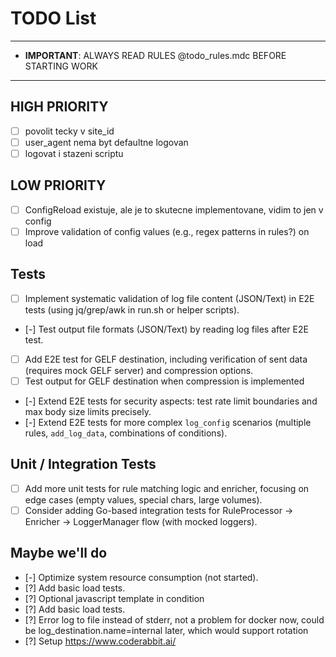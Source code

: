 # TODO List
---
- **IMPORTANT**: ALWAYS READ RULES @todo_rules.mdc BEFORE STARTING WORK
---

## HIGH PRIORITY

- [ ] povolit tecky v site_id
- [ ] user_agent nema byt defaultne logovan
- [ ] logovat i stazeni scriptu

## LOW PRIORITY

- [ ] ConfigReload existuje, ale je to skutecne implementovane, vidim to jen v config
- [ ] Improve validation of config values (e.g., regex patterns in rules?) on load

## Tests

- [ ] Implement systematic validation of log file content (JSON/Text) in E2E tests (using jq/grep/awk in run.sh or helper scripts).
- [-] Test output file formats (JSON/Text) by reading log files after E2E test.

- [ ] Add E2E test for GELF destination, including verification of sent data (requires mock GELF server) and compression options.
- [ ] Test output for GELF destination when compression is implemented

- [-] Extend E2E tests for security aspects: test rate limit boundaries and max body size limits precisely.
- [-] Extend E2E tests for more complex `log_config` scenarios (multiple rules, `add_log_data`, combinations of conditions).

## Unit / Integration Tests

- [ ] Add more unit tests for rule matching logic and enricher, focusing on edge cases (empty values, special chars, large volumes).
- [ ] Consider adding Go-based integration tests for RuleProcessor -> Enricher -> LoggerManager flow (with mocked loggers).

## Maybe we'll do

- [-] Optimize system resource consumption (not started).
- [?] Add basic load tests.
- [?] Optional javascript template in condition
- [?] Add basic load tests.
- [?] Error log to file instead of stderr, not a problem for docker now, could be log_destination.name=internal later, which would support rotation
- [?] Setup https://www.coderabbit.ai/
